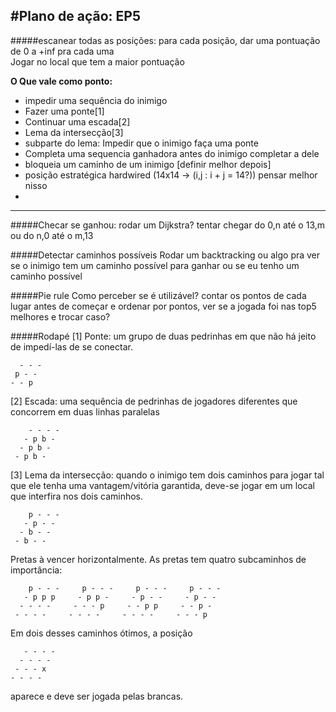 #Plano de ação: EP5
---


#####escanear todas as posições:
para cada posição, dar uma pontuação de 0 a +inf pra cada uma  
Jogar no local que tem a maior pontuação

__O Que vale como ponto:__
+ impedir uma sequência do inimigo
+ Fazer uma ponte[1]
+ Continuar uma escada[2]
+ Lema da intersecção[3]
+ subparte do lema: Impedir que o inimigo faça uma ponte
+ Completa uma sequencia ganhadora antes do inimigo completar a dele
+ bloqueia um caminho de um inimigo [definir melhor depois]
+ posição estratégica hardwired (14x14 -> (i,j : i + j = 14?)) pensar melhor nisso
+


---

#####Checar se ganhou:
rodar um Dijkstra? tentar chegar do 0,n até o 13,m ou
do n,0 até o m,13

#####Detectar caminhos possíveis
Rodar um backtracking ou algo pra ver se o inimigo tem um caminho possível para ganhar ou se eu tenho um caminho possível

#####Pie rule
Como perceber se é utilizável? contar os pontos de cada lugar antes de começar e ordenar por pontos, ver se a jogada foi nas top5 melhores e trocar caso?

#####Rodapé
[1] Ponte: um grupo de duas pedrinhas em que não há jeito de impedí-las de se conectar.  

      - - -  
     p - -  
    - - p  
[2] Escada: uma sequência de pedrinhas de jogadores diferentes que concorrem em duas linhas paralelas

        - - - -  
       - p b -  
      - p b -  
     - p b -  
[3] Lema da intersecção: quando o inimigo tem dois caminhos
para jogar tal que ele tenha uma vantagem/vitória garantida, deve-se jogar em um local que interfira nos dois caminhos.

        p - - -
       - p - -
      - b - -
     - b - -
Pretas à vencer horizontalmente. As pretas tem quatro subcaminhos de importância:

        p - - -     p - - -     p - - -     p - - -
       - p p p     - p p -     - p - -     - p - -
      - - - -     - - - p     - - p p     - - p -
     - - - -     - - - -     - - - -     - - - p
Em dois desses caminhos ótimos, a posição

       - - - -
      - - - -
     - - - x
    - - - -
aparece e deve ser jogada pelas brancas.
